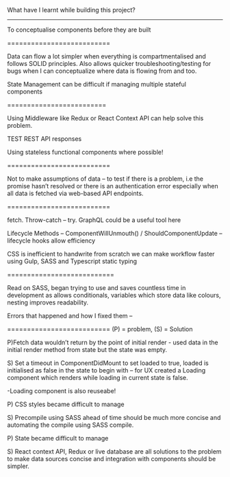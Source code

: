 What have I learnt while building this project?

-----------------

To conceptualise components before they are built

==========================

 Data can flow a lot simpler when everything is compartmentalised and follows SOLID principles. Also allows quicker troubleshooting/testing for bugs when I can conceptualize where data is flowing from and too.

State Management can be difficult if managing multiple stateful components

=========================

Using Middleware like Redux or React Context API can help solve this problem.

TEST REST API responses

Using stateless functional components where possible!

==========================

Not to make assumptions of data – to test if there is a problem, i.e the promise hasn’t resolved or there is an authentication error especially when all data is fetched via web-based API endpoints.

==========================

 fetch. Throw-catch – try. GraphQL could be a useful tool here

Lifecycle Methods – ComponentWillUnmouth() / ShouldComponentUpdate – lifecycle hooks allow efficiency

CSS is inefficient to handwrite from scratch we can make workflow faster using Gulp, SASS and Typescript static typing

===========================

Read on SASS, began trying to use and saves countless time in development as allows conditionals, variables which store data like colours, nesting improves readability.

Errors that happened and how I fixed them –

==========================
(P) = problem, (S) = Solution

P)Fetch data wouldn’t return by the point of initial render - used data in the initial render method from state but the state was empty.

S) Set a timeout in ComponentDidMount to set loaded to true, loaded is initialised as false in the state to begin with – for UX created a Loading component which renders while loading in current state is false.

-Loading component is also reuseabe!

P) CSS styles became difficult to manage

S) Precompile using SASS ahead of time should be much more concise and automating the compile using SASS compile.

P) State became difficult to manage

S) React context API, Redux or live database are all solutions to the problem to make data sources concise and integration with components should be simpler.

